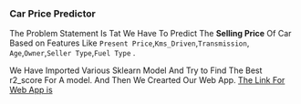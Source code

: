### Car Price Predictor

The Problem Statement Is Tat We Have To Predict The **Selling Price** Of Car Based on Features Like `Present Price`,`Kms_Driven`,`Transmission`,  `Age`,`Owner`,`Seller Type`,`Fuel Type`   .



We Have Imported Various Sklearn Model And Try to Find The Best r2_score For A model. And Then We Crearted Our Web App.
[The Link For Web App is](https://carpricepredictor-juwc2lqqckose5lcgdrf36.streamlit.app/)
